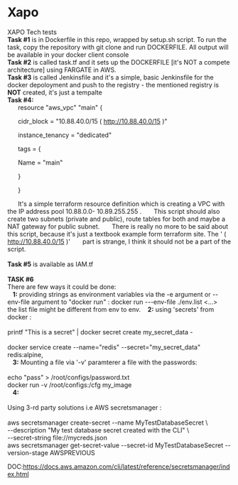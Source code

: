 # Xapo
XAPO Tech tests <br />
**Task #1** is in Dockerfile in this repo, wrapped by setup.sh script. To run the task, copy the repository with git clone and run DOCKERFILE. All output will be available in your docker client console <br /> 
**Task #2** is called task.tf and it sets up the DOCKERFILE [it's NOT a compete architecture] using FARGATE in AWS. <br />
**Task #3** is called Jenkinsfile and it's a simple, basic Jenkinsfile for the docker depoloyment and push to the registry - the mentioned registry is **NOT** created, it's just a tempalte<br />
**Task #4:**
<br />
&nbsp;&nbsp;&nbsp;&nbsp;&nbsp;&nbsp;resource "aws_vpc" "main" {

&nbsp;&nbsp;&nbsp;&nbsp;&nbsp;&nbsp;cidr_block = "10.88.40.0/15 ( http://10.88.40.0/15 )"

&nbsp;&nbsp;&nbsp;&nbsp;&nbsp;&nbsp;instance_tenancy = "dedicated"

&nbsp;&nbsp;&nbsp;&nbsp;&nbsp;&nbsp;tags = {

&nbsp;&nbsp;&nbsp;&nbsp;&nbsp;&nbsp;Name = "main"

&nbsp;&nbsp;&nbsp;&nbsp;&nbsp;&nbsp;}

&nbsp;&nbsp;&nbsp;&nbsp;&nbsp;&nbsp;}



&nbsp;&nbsp;&nbsp;&nbsp;&nbsp;&nbsp;It's a simple terraform resource definition which is creating a VPC with the IP address pool 10.88.0.0-	10.89.255.255 . 
&nbsp;&nbsp;&nbsp;&nbsp;&nbsp;&nbsp;This  script should also create two subnets (private and public), route tables  for both and maybe a NAT gateway for public subnet. 
&nbsp;&nbsp;&nbsp;&nbsp;&nbsp;&nbsp;There is really no more to be said about this script, because it's just a textbook example form terraform site. The ' ( http://10.88.40.0/15 )' &nbsp;&nbsp;&nbsp;&nbsp;&nbsp;&nbsp;part is strange, I think it should not be a part of the script. 
<br />
<br />
**Task #5** is available as IAM.tf
<br />
<br />
**TASK #6**
<br />
There are few ways it could be done: <br />
&nbsp;&nbsp; **1:**  providing strings as environment variables via the -e argument or --env-file argument  to "docker run" : docker run ---env-file ./env.list <...> <br />  the list file might be different from env to env. 
&nbsp;&nbsp; **2:** using 'secrets' from docker : <br />
<br />
printf "This is a secret" | docker secret create my_secret_data - <br />
<br />
docker service  create --name="redis" --secret="my_secret_data" redis:alpine, <br />
&nbsp;&nbsp; **3:** Mounting a file via '-v' paramterer a file with the passwords:  <br />
<br />
echo "pass" > /root/configs/password.txt <br />
docker run -v /root/configs:/cfg  my_image  <br />
&nbsp;&nbsp; **4:** <br />
<br />
Using 3-rd party solutions i.e AWS secretsmanager : <br />
<br />
aws secretsmanager create-secret --name MyTestDatabaseSecret \ <br />
    --description "My test database secret created with the CLI" \ <br />
    --secret-string file://mycreds.json <br />
aws secretsmanager get-secret-value --secret-id MyTestDatabaseSecret --version-stage AWSPREVIOUS <br />

DOC:https://docs.aws.amazon.com/cli/latest/reference/secretsmanager/index.html <br />

